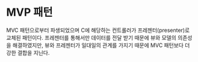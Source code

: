 # MVP 패턴
MVC 패턴으로부터 파생되었으며 C에 해당하는 컨트롤러가 프레젠터(presenter)로 교체된 패턴이다.
프레젠터를 통해서만 데이터를 전달 받기 때문에 뷰와 모델의 의존성을 해결하였지만, 뷰와 프레젠터가 일대일의 관계를 가지기 때문에 MVC 패턴보다 더 강한 결합을 지닌다.